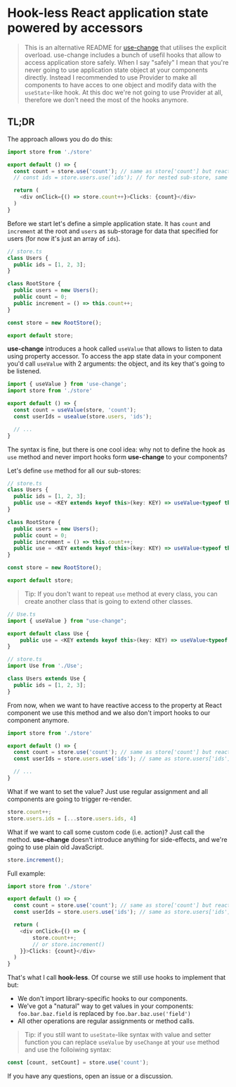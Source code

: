 # Hook-less React application state powered by accessors

> This is an alternative README for [use-change](https://github.com/finom/use-change) that utilises the explicit overload. use-change includes a bunch of usefil hooks that allow to access application store safely. When I say "safely" I mean that you're never going to use application state object at your components directly. Instead I recommended to use Provider to make all components to have acces to one object and modify data with the `useState`-like hook. At this doc we're not going to use Provider at all, therefore we don't need the most of the hooks anymore. 

## TL;DR

The approach allows you do do this:

```ts
import store from './store'

export default () => {
  const count = store.use('count'); // same as store['count'] but reactive
  // const ids = store.users.use('ids'); // for nested sub-store, same as store.users['ids'] but reactive

  return (
    <div onClick={() => store.count++}>Clicks: {count}</div>
  )
}
```

Before we start let's define a simple application state. It has `count` and `increment` at the root and `users` as sub-storage for data that specified for users (for now it's just an array of `ids`). 

```ts
// store.ts
class Users {
  public ids = [1, 2, 3];
}

class RootStore {
  public users = new Users();
  public count = 0;
  public increment = () => this.count++;
}

const store = new RootStore();

export default store;
```

**use-change** introduces a hook called `useValue` that allows to listen to data using property accessor. To access the app state data in your component you'd call `useValue` with 2 arguments: the object, and its key that's going to be listened.

```ts
import { useValue } from 'use-change';
import store from './store'

export default () => {
  const count = useValue(store, 'count');
  const userIds = usealue(store.users, 'ids');

  // ...
}
```

The syntax is fine, but there is one cool idea: why not to define the hook as `use` method and never import hooks form **use-change** to your components?

Let's define `use` method for all our sub-stores:

```ts
// store.ts
class Users {
  public ids = [1, 2, 3];
  public use = <KEY extends keyof this>(key: KEY) => useValue<typeof this, KEY>(this, key);
}

class RootStore {
  public users = new Users();
  public count = 0;
  public increment = () => this.count++;
  public use = <KEY extends keyof this>(key: KEY) => useValue<typeof this, KEY>(this, key);
}

const store = new RootStore();

export default store;
```
    
> Tip: If you don't want to repeat `use` method at every class, you can create another class that is going to extend other classes.

```ts
// Use.ts
import { useValue } from "use-change";

export default class Use {
    public use = <KEY extends keyof this>(key: KEY) => useValue<typeof this, KEY>(this, key);
}

```
```ts
// store.ts
import Use from './Use';

class Users extends Use {
  public ids = [1, 2, 3];
}
```

From now, when we want to have reactive access to the property at React component we use this method and we also don't import hooks to our component anymore.
    
```ts
import store from './store'

export default () => {
  const count = store.use('count'); // same as store['count'] but reactive
  const userIds = store.users.use('ids'); // same as store.users['ids'] but reactive

  // ...
}
```
    
    
What if we want to set the value? Just use regular assignment and all components are going to trigger re-render.
    
```ts
store.count++;
store.users.ids = [...store.users.ids, 4]
```
    
What if we want to call some custom code (i.e. action)? Just call the method. **use-change** doesn't introduce anything for side-effects, and we're going to use plain old JavaScript.
    
```ts
store.increment();
```
    
Full example:
    
```ts
import store from './store'

export default () => {
  const count = store.use('count'); // same as store['count'] but reactive
  const userIds = store.users.use('ids'); // same as store.users['ids'] but reactive

  return (
    <div onClick={() => {
        store.count++;
        // or store.increment()
    }}>Clicks: {count}</div>
  )
}
```

That's what I call **hook-less**. Of course we still use hooks to implement that but:
    
- We don't import library-specific hooks to our components.
- We've got a "natural" way to get values in your components: `foo.bar.baz.field` is replaced by `foo.bar.baz.use('field')`
- All other operations are regular assignments or method calls.
    
 > Tip: if you still want to `useState`-like syntax with value and setter function you can replace `useValue` by `useChange` at your `use` method and use the folloiwing syntax:
 
 ```ts
const [count, setCount] = store.use('count');
```

If you have any questions, open an issue or a discussion.
